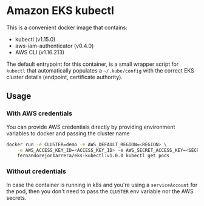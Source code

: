 # Amazon EKS kubectl

This is a convenient docker image that contains:

 - kubectl (v1.15.0)
 - aws-iam-authenticator (v0.4.0)
 - AWS CLI (v1.16.213)

The default entrypoint for this container, is a small wrapper script for `kubectl` that automatically populates a `~/.kube/config` with the correct EKS cluster details (endpoint, certificate authority).

## Usage
### With AWS credentials
You can provide AWS credentials directly by providing environment variables to docker and passing the cluster name
```bash
docker run -e CLUSTER=demo -e AWS_DEFAULT_REGION=<REGION> \
    -e AWS_ACCESS_KEY_ID=<ACCESS_KEY_ID> -e AWS_SECRET_ACCESS_KEY=<SECRET_KEY> \
    fernandorejonbarrera/eks-kubectl:v1.0.0 kubectl get pods
```

### Without credentials
In case the container is running in k8s and you're using a `serviceAccount` for the pod, then you don't need to pass the `CLUSTER` env variable nor the AWS secrets.
